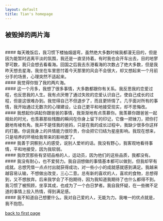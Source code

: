 ```yaml
---
layout: default
title: Tian's homepage
---
```



## 被毁掉的两片海
<br>
#### 每天晚饭后，我习惯下楼抽烟遛弯，虽然绝大多数时候我都漫无目的，但是因为能暂时逃离平淡的氛围，我还是一直坚持着。有时我也会开车出去，目的地寥寥可数，我只会想去看看海。回国之后我去东港看海的次数占了绝大多数，但是我昨天想去星海，我坐在车里思忖着今天那里的风会不会很大，却又想起来一个月前分手的场景，心理突然不适起来。
<br>
#### 我觉得你毁了我的两片海。
<br>
#### 这一个月多，我想了很多事情，大多数都跟你有关系。我反思我的恋爱过程，也反思我的人生。我有点厌倦了通过失败的恋爱认识自己，使自己成长的过程，但是这很难办到。我觉得自己不但退步了，而且更矫情了。几乎面对所有的事情，我开始通过无数次的心理建设，让自己更平和地接受现实，却不思悔改。
<br>
#### 我想起你讲起你跟爸爸的事情，我渐渐地有点羡慕你。我羡慕你跟爸爸一起相处的时光，也羡慕那些残酷的瞬间在你身上留下的印记，它像一把锉刀，把你打磨地有棱有角。我并不是怪我的爸妈，只是在我的成长过程中，我缺少很多你这样的打磨。你说我身上的共情能力很珍贵，你会把它归结为星座影响。我现在想来，只是培养的环境给我带来的影响罢了。
<br>
#### 我善于洞察别人的感受，说别人爱听的话。我没有野心，我客观地看待事情，平和地接受，因为我软弱。
<br>
#### 我欣赏那些有坚韧品格的人，运动员，因为他们的这些品质，我都没有。
<br>
#### 我没有耐心，也不爱努力。我自诩想做的事情基本都可以做到，但我却罕有成就。总想凭借一点点付出就获得成功，对一些小小的成就感就感到满足。我越来越容易认输，不想做出改变，三心二意。总有新的喜欢的人，喜欢的食物，总想得到，又不想放弃。后来我学会了不抱期待，因为我知道我期待了也什么都得不到。我习惯了被照顾，坐享其成，也成为了一个白日梦者。我自我怀疑，在一些微不足道的事情上投入热情，得到满足感。
<br>
#### 我不知道自己想要什么。我对自己爱的人，无能为力。我唯一的优点就是，我不抱怨。


[back to first page](index.md)
